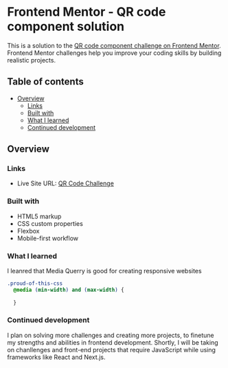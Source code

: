 # Frontend Mentor - QR code component solution

This is a solution to the [QR code component challenge on Frontend Mentor](https://www.frontendmentor.io/challenges/qr-code-component-iux_sIO_H). Frontend Mentor challenges help you improve your coding skills by building realistic projects. 

## Table of contents

- [Overview](#overview)
  - [Links](#links)
  - [Built with](#built-with)
  - [What I learned](#what-i-learned)
  - [Continued development](#continued-development)




## Overview

### Links

- Live Site URL: [QR Code Challenge]([https://your-live-site-url.com](https://ajmilesomni.github.io/QR-Code-Chanllenge/))



### Built with

- HTML5 markup
- CSS custom properties
- Flexbox
- Mobile-first workflow

### What I learned

I leanred that Media Querry is good for creating responsive websites 


```css
.proud-of-this-css 
  @media (min-width) and (max-width) {
  
  }

```


### Continued development

I plan on solving more challenges and creating more projects, to finetune my strengths and abilities in frontend development. Shortly, I will be taking on chanllenges and front-end projects that require JavaScript while using frameworks like React and Next.js.



